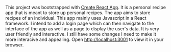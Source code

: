 This project was bootstrapped with [Create React App](https://github.com/facebook/create-react-app).
It is a personal recipe app that is meant to store up personal recipes.
The app aims to store recipes of an individual.
This app mainly uses Javascript in a React framework.
I intend to add a login page which can then navigate to the interface of the app as well as a page to display the 
user's data.
It is very user friendly and interactive.
I still have some changes I need to make it more interacive and appealing.
Open [http://localhost:3001](http://localhost:3001) to view it in your browser.



